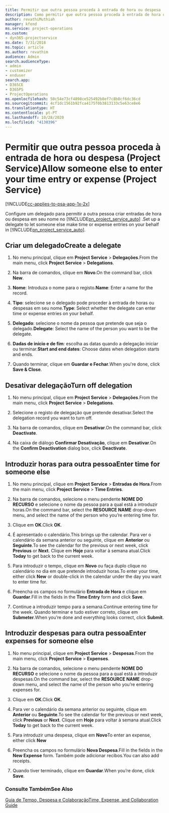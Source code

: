 ```yaml
---
title: Permitir que outra pessoa proceda à entrada de hora ou despesa
description: Como permitir que outra pessoa proceda à entrada de hora ou despesa no Project Service
author: revathiMuthiah
manager: kfend
ms.service: project-operations
ms.custom:
- dyn365-projectservice
ms.date: 7/31/2018
ms.topic: article
ms.author: revathim
audience: Admin
search.audienceType:
- admin
- customizer
- enduser
search.app:
- D365CE
- D365PS
- ProjectOperations
ms.openlocfilehash: 50c54e73cf4898ce525492b8ef7c8b8cf6dc36cd
ms.sourcegitcommit: 4cf1dc1561b92fca4175f0b3813133c5e63ce8e6
ms.translationtype: HT
ms.contentlocale: pt-PT
ms.lasthandoff: 10/28/2020
ms.locfileid: "4130396"
---
```

# <a name="allow-someone-else-to-enter-your-time-entry-or-expense-project-service"></a><span data-ttu-id="b3af0-103">Permitir que outra pessoa proceda à entrada de hora ou despesa (Project Service)</span><span class="sxs-lookup"><span data-stu-id="b3af0-103">Allow someone else to enter your time entry or expense (Project Service)</span></span>

[!INCLUDE[cc-applies-to-psa-app-1x-2x](../includes/cc-applies-to-psa-app-1x-2x.md)]

<span data-ttu-id="b3af0-104">Configure um delegado para permitir a outra pessoa criar entradas de hora ou despesa em seu nome no [!INCLUDE[pn_project_service_auto](../includes/pn-project-service-auto.md)] .</span><span class="sxs-lookup"><span data-stu-id="b3af0-104">Set up a delegate to let someone else make time or expense entries on your behalf in [!INCLUDE[pn_project_service_auto](../includes/pn-project-service-auto.md)].</span></span>  
  
## <a name="create-a-delegate"></a><span data-ttu-id="b3af0-105">Criar um delegado</span><span class="sxs-lookup"><span data-stu-id="b3af0-105">Create a delegate</span></span>  
  
1.  <span data-ttu-id="b3af0-106">No menu principal, clique em **Project Service** > **Delegações**.</span><span class="sxs-lookup"><span data-stu-id="b3af0-106">From the main menu, click **Project Service** > **Delegations**.</span></span>  
  
2.  <span data-ttu-id="b3af0-107">Na barra de comandos, clique em **Novo**.</span><span class="sxs-lookup"><span data-stu-id="b3af0-107">On the command bar, click **New**.</span></span>  
  
3. <span data-ttu-id="b3af0-108">**Nome**: Introduza o nome para o registo.</span><span class="sxs-lookup"><span data-stu-id="b3af0-108">**Name**: Enter a name for the record.</span></span>  
  
4. <span data-ttu-id="b3af0-109">**Tipo**: selecione se o delegado pode proceder à entrada de horas ou despesas em seu nome.</span><span class="sxs-lookup"><span data-stu-id="b3af0-109">**Type**: Select whether the delegate can enter time or expense entries on your behalf.</span></span>  
  
5. <span data-ttu-id="b3af0-110">**Delegado**: selecione o nome da pessoa que pretende que seja o delegado.</span><span class="sxs-lookup"><span data-stu-id="b3af0-110">**Delegate**: Select the name of the person you want to be the delegate.</span></span>  
  
6. <span data-ttu-id="b3af0-111">**Dadas de início e de fim**: escolha as datas quando a delegação iniciar ou terminar.</span><span class="sxs-lookup"><span data-stu-id="b3af0-111">**Start and end dates**: Choose dates when delegation starts and ends.</span></span>  
  
7.  <span data-ttu-id="b3af0-112">Quando terminar, clique em **Guardar e Fechar**.</span><span class="sxs-lookup"><span data-stu-id="b3af0-112">When you're done, click **Save & Close**.</span></span>  
  
## <a name="turn-off-delegation"></a><span data-ttu-id="b3af0-113">Desativar delegação</span><span class="sxs-lookup"><span data-stu-id="b3af0-113">Turn off delegation</span></span>  
  
1.  <span data-ttu-id="b3af0-114">No menu principal, clique em **Project Service** > **Delegações**.</span><span class="sxs-lookup"><span data-stu-id="b3af0-114">From the main menu, click **Project Service** > **Delegations**.</span></span>  
  
2.  <span data-ttu-id="b3af0-115">Selecione o registo de delegação que pretende desativar.</span><span class="sxs-lookup"><span data-stu-id="b3af0-115">Select the delegation record you want to turn off.</span></span>  
  
3.  <span data-ttu-id="b3af0-116">Na barra de comandos, clique em **Desativar**.</span><span class="sxs-lookup"><span data-stu-id="b3af0-116">On the command bar, click **Deactivate**.</span></span>  
  
4.  <span data-ttu-id="b3af0-117">Na caixa de diálogo **Confirmar Desativação**, clique em **Desativar**.</span><span class="sxs-lookup"><span data-stu-id="b3af0-117">On the **Confirm Deactivation** dialog box, click **Deactivate**.</span></span>  
  
## <a name="enter-time-for-someone-else"></a><span data-ttu-id="b3af0-118">Introduzir horas para outra pessoa</span><span class="sxs-lookup"><span data-stu-id="b3af0-118">Enter time for someone else</span></span>  
  
1.  <span data-ttu-id="b3af0-119">No menu principal, clique em **Project Service** > **Entradas de Hora**.</span><span class="sxs-lookup"><span data-stu-id="b3af0-119">From the main menu, click **Project Service** > **Time Entries**.</span></span>  
  
2.  <span data-ttu-id="b3af0-120">Na barra de comandos, selecione o menu pendente **NOME DO RECURSO** e selecione o nome da pessoa para a qual está a introduzir horas.</span><span class="sxs-lookup"><span data-stu-id="b3af0-120">On the command bar, select the **RESOURCE NAME** drop-down menu, and select the name of the person who you’re entering time for.</span></span>  
  
3.  <span data-ttu-id="b3af0-121">Clique em **OK**.</span><span class="sxs-lookup"><span data-stu-id="b3af0-121">Click **OK**.</span></span>  
  
4.  <span data-ttu-id="b3af0-122">É apresentado o calendário.</span><span class="sxs-lookup"><span data-stu-id="b3af0-122">This brings up the calendar.</span></span> <span data-ttu-id="b3af0-123">Para ver o calendário da semana anterior ou seguinte, clique em **Anterior** ou **Seguinte**.</span><span class="sxs-lookup"><span data-stu-id="b3af0-123">To see the calendar for the previous or next week, click **Previous** or **Next**.</span></span> <span data-ttu-id="b3af0-124">Clique em **Hoje** para voltar à semana atual.</span><span class="sxs-lookup"><span data-stu-id="b3af0-124">Click **Today** to get back to the current week.</span></span>  
  
5.  <span data-ttu-id="b3af0-125">Para introduzir o tempo, clique em **Novo** ou faça duplo clique no calendário no dia em que pretende introduzir horas.</span><span class="sxs-lookup"><span data-stu-id="b3af0-125">To enter your time, either click **New** or double-click in the calendar under the day you want to enter time for.</span></span>  
  
6.  <span data-ttu-id="b3af0-126">Preencha os campos no formulário **Entrada de Hora** e clique em **Guardar**.</span><span class="sxs-lookup"><span data-stu-id="b3af0-126">Fill in the fields in the **Time Entry** form and click **Save**.</span></span>  
  
7.  <span data-ttu-id="b3af0-127">Continue a introduzir tempo para a semana.</span><span class="sxs-lookup"><span data-stu-id="b3af0-127">Continue entering time for the week.</span></span> <span data-ttu-id="b3af0-128">Quando terminar e tudo estiver correto, clique em **Submeter**.</span><span class="sxs-lookup"><span data-stu-id="b3af0-128">When you’re done and everything looks correct, click **Submit**.</span></span>  
  
## <a name="enter-expenses-for-someone-else"></a><span data-ttu-id="b3af0-129">Introduzir despesas para outra pessoa</span><span class="sxs-lookup"><span data-stu-id="b3af0-129">Enter expenses for someone else</span></span>  
  
1.  <span data-ttu-id="b3af0-130">No menu principal, clique em **Project Service** > **Despesas**.</span><span class="sxs-lookup"><span data-stu-id="b3af0-130">From the main menu, click **Project Service** > **Expenses**.</span></span>  
  
2.  <span data-ttu-id="b3af0-131">Na barra de comandos, selecione o menu pendente **NOME DO RECURSO** e selecione o nome da pessoa para a qual está a introduzir despesas.</span><span class="sxs-lookup"><span data-stu-id="b3af0-131">On the command bar, select the **RESOURCE NAME** drop-down menu, and select the name of the person who you’re entering expenses for.</span></span>  
  
3.  <span data-ttu-id="b3af0-132">Clique em **OK**.</span><span class="sxs-lookup"><span data-stu-id="b3af0-132">Click **OK**.</span></span>  
  
4.  <span data-ttu-id="b3af0-133">Para ver o calendário da semana anterior ou seguinte, clique em **Anterior** ou **Seguinte**.</span><span class="sxs-lookup"><span data-stu-id="b3af0-133">To see the calendar for the previous or next week, click **Previous** or **Next**.</span></span> <span data-ttu-id="b3af0-134">Clique em **Hoje** para voltar à semana atual.</span><span class="sxs-lookup"><span data-stu-id="b3af0-134">Click **Today** to get back to the current week.</span></span>  
  
5.  <span data-ttu-id="b3af0-135">Para introduzir uma despesa, clique em **Novo**</span><span class="sxs-lookup"><span data-stu-id="b3af0-135">To enter an expense, either click **New**</span></span>  
  
6.  <span data-ttu-id="b3af0-136">Preencha os campos no formulário **Nova Despesa**.</span><span class="sxs-lookup"><span data-stu-id="b3af0-136">Fill in the fields in the **New Expense** form.</span></span> <span data-ttu-id="b3af0-137">Também pode adicionar recibos.</span><span class="sxs-lookup"><span data-stu-id="b3af0-137">You can also add receipts.</span></span>  
  
7.  <span data-ttu-id="b3af0-138">Quando tiver terminado, clique em **Guardar**.</span><span class="sxs-lookup"><span data-stu-id="b3af0-138">When you’re done, click **Save**.</span></span>  
  
### <a name="see-also"></a><span data-ttu-id="b3af0-139">Consulte Também</span><span class="sxs-lookup"><span data-stu-id="b3af0-139">See Also</span></span>  
 [<span data-ttu-id="b3af0-140">Guia de Tempo, Despesa e Colaboração</span><span class="sxs-lookup"><span data-stu-id="b3af0-140">Time, Expense, and Collaboration Guide</span></span>](../psa/time-expense-collaboration-guide.md)
